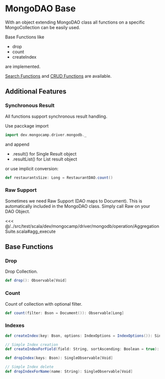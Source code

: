 # MongoDAO Base

With an object extending MongoDAO class all functions on a specific MongoCollection can be easily used.

Base Functions like

* drop
* count
* createIndex

are implemented.

[Search Functions](search.md) and [CRUD Functions](crud.md) are available.

## Additional Features

### Synchronous Result

All functions support synchronous result handling.

Use pacckage import

```scala
import dev.mongocamp.driver.mongodb._
```

and append

* .result() for Single Result object
* .resultList() for List result object

or use implicit conversion:

```scala
def restaurantsSize: Long = RestaurantDAO.count()
```

### Raw Support

Sometimes we need Raw Support (DAO maps to Document).
This is automatically included in the MongoDAO class.
Simply call Raw on your DAO Object.

<<< @/../src/test/scala/dev/mongocamp/driver/mongodb/operation/AggregationSuite.scala#agg_execute

## Base Functions

### Drop

Drop Collection.

```scala
def drop(): Observable[Void]
```

### Count

Count of collection with optional filter.

```scala
def count(filter: Bson = Document()): Observable[Long]
```

### Indexes

```scala
def createIndex(key: Bson, options: IndexOptions = IndexOptions()): SingleObservable[String]

// Simple Index creation
def createIndexForField(field: String, sortAscending: Boolean = true): SingleObservable[String]

def dropIndex(keys: Bson): SingleObservable[Void]

// Simple Index delete
def dropIndexForName(name: String): SingleObservable[Void]
```
